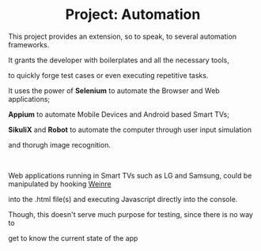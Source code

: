 <div align ="left">

  <h1 align ="center">Project: Automation</h1>

  <p>This project provides an extension, so to speak, to several automation frameworks.</p>
  <p>It grants the developer with boilerplates and all the necessary tools,</p>
  <p>to quickly forge test cases or even executing repetitive tasks.</p>
  <p>It uses the power of <strong>Selenium</strong> to automate the Browser and Web applications;</p>
  <p><strong>Appium</strong> to automate Mobile Devices and Android based Smart TVs;</p>
  <p><strong>SikuliX</strong> and <strong>Robot</strong> to automate the computer through user input simulation</p>
  <p>and thorugh image recognition.</p>
  <br>
  <p>Web applications running in Smart TVs such as LG and Samsung, could be manipulated by hooking <a href="https://people.apache.org/~pmuellr/weinre/docs/latest/Home.html">Weinre</a></p>
  <p>into the .html file(s) and executing Javascript directly into the console.</p>
  <p>Though, this doesn't serve much purpose for testing, since there is no way to</p>
  <p>get to know the current state of the app</p>

</div>
